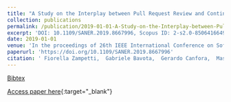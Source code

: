 ```yaml
---
title: "A Study on the Interplay between Pull Request Review and Continuous Integration Builds"
collection: publications
permalink: /publication/2019-01-01-A-Study-on-the-Interplay-between-Pull-Request-Review-and-Continuous-Integration-Builds
excerpt: 'DOI: 10.1109/SANER.2019.8667996, Scopus ID: 2-s2.0-85064166499, Cited by: 0'
date: 2019-01-01
venue: 'In the proceedings of 26th IEEE International Conference on Software Analysis, Evolution and Reengineering, SANER 2019, Hangzhou, China, February 24-27, 2019'
paperurl: 'https://doi.org/10.1109/SANER.2019.8667996'
citation: ' Fiorella Zampetti,  Gabriele Bavota,  Gerardo Canfora,  Massimiliano Di, &quot;A Study on the Interplay between Pull Request Review and Continuous Integration Builds.&quot; In the proceedings of 26th IEEE International Conference on Software Analysis, Evolution and Reengineering, SANER 2019, Hangzhou, China, February 24-27, 2019, 2019.'
---
```

[Bibtex](https://dblp.org/rec/bib/conf/wcre/ZampettiBCP19)

[Access paper here](https://doi.org/10.1109/SANER.2019.8667996){:target="_blank"}
